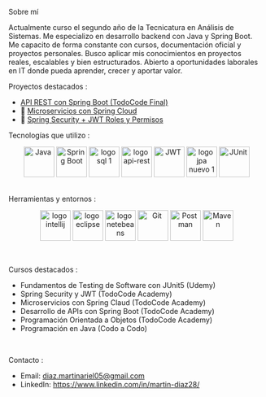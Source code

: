 
Sobre mí 

Actualmente curso el segundo año de la Tecnicatura en Análisis de Sistemas.
Me especializo en desarrollo backend con Java y Spring Boot.
Me capacito de forma constante con cursos, documentación oficial y proyectos personales.
Busco aplicar mis conocimientos en proyectos reales, escalables y bien estructurados.
Abierto a oportunidades laborales en IT donde pueda aprender, crecer y aportar valor.


Proyectos destacados : 

- [API REST con Spring Boot (TodoCode Final)](https://github.com/DiMartin-28/proy-final-tc-spring-boot)
- 🔗 [Microservicios con Spring Cloud](https://github.com/DiMartin-28/proyecto-final-mircro-servicios)
- 🔗 [Spring Security + JWT Roles y Permisos](https://github.com/DiMartin-28/proy-fin-springsec-jwt)
  

Tecnologías que utilizo :
<p align="center">
  <img src="https://github.com/user-attachments/assets/57d21556-02ac-49b9-85e9-7a3b11e7ff73" alt="Java" height="60"/>
  <img src="https://github.com/user-attachments/assets/49133c27-9914-4ba6-a69b-ee7980cd75b2" alt="Spring Boot" height="60"/>
  <img src ="https://github.com/user-attachments/assets/e63dada4-b6de-4f23-94ea-8f507b1438b5" alt="logo sql 1" height="60"/>
  <img src ="https://github.com/user-attachments/assets/80aae464-d982-4b98-a773-3f7705491dbc" alt="logo api-rest" height="60"/>
  <img src="https://github.com/user-attachments/assets/056a1c96-e5f7-4bd2-a41b-6b64f2dae161" alt="JWT" height="60"/>
  <img src="https://github.com/user-attachments/assets/08eedbc1-553f-44d3-b854-1c448c6fdae2" alt="logo jpa nuevo 1" height="60"/>
  <img src="https://github.com/user-attachments/assets/3c30e6c7-6a91-44e5-9ca4-eaca77dcf90d" alt="JUnit" height="60"/>
</p>

<br/>
Herramientas y entornos :
<p align="center">
  <img src="https://github.com/user-attachments/assets/9dbd13df-105a-492e-b28f-5388217e0750" alt="logo intellij" height="60"/>
  <img src="https://github.com/user-attachments/assets/0dba9838-d78c-4520-9c02-ca351555c02c" alt="logo eclipse" height="60"/>
  <img src="https://github.com/user-attachments/assets/29bfdff1-6339-4553-b556-35dc121310b2" alt="logo netebeans" height="60"/>
  <img src="https://github.com/user-attachments/assets/918a5a4d-eba7-4a7a-a818-b1a04a048959" alt="Git" height="60"/>
  <img src="https://github.com/user-attachments/assets/a6aa1d0a-95ee-46ff-a3e9-efb24e35a8b8" alt="Postman" height="60"/>
  <img src="https://github.com/user-attachments/assets/945395a3-cacf-4b2e-8c87-dddb05eece01" alt="Maven" height="60"/>
</p>
<br/>


Cursos destacados : 

- Fundamentos de Testing de Software con JUnit5 (Udemy)
- Spring Security y JWT (TodoCode Academy)
- Microservicios con Spring Claud (TodoCode Academy)
- Desarrollo de APIs con Spring Boot (TodoCode Academy)
- Programación Orientada a Objetos (TodoCode Academy)
- Programación en Java (Codo a Codo)
<br/>


Contacto :
- Email: diaz.martinariel05@gmail.com
- LinkedIn: https://www.linkedin.com/in/martin-diaz28/










